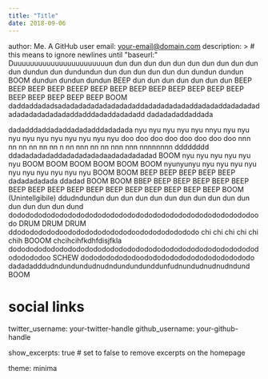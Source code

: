```yaml
---
title: "Title"
date: 2018-09-06
---
```

author: Me. A GitHub user
email: your-email@domain.com
description: > # this means to ignore newlines until "baseurl:"
  Duuuuuuuuuuuuuuuuuuuuuuun dun dun dun dun dun dun dun dun dun dun dun dundun dun dundundun dun dun dun dun dun dun dundun dundun BOOM dundun dundun dundun BEEP dun dun dun dun dun dun dun BEEP BEEP BEEP BEEP BEEEP BEEP BEEP BEEP BEEP BEEP BEEP BEEP BEEP BEEP BEEP BEEP BEEP BEEP BOOM daddaddadadsadadadadadadadadadaddadadadadadaddadadaddadadadadadadadadadadadaddadddadaddadadadd dadadadaddaddada

dadadddaddadaddadadadddadadada nyu nyu nyu nyu nyu nnyu nyu nyu nyu nyu nyu nyu nyu nyu nyu nyu doo doo doo doo doo doo doo doo nnn nn nn nn nn nn n nn nnn nn nn nnn nnn nnnnnnnn dddddddd ddadadadadaddadadadadadaadadadadadad BOOM nyu nyu nyu nyu nyu nyu BOOM BOOM BOOM BOOM BOOM BOOM nyunyunyu nyu nyu nyu nyu nyu nyu nyu nyu nyu nyu BOOM BOOM BEEP BEEP BEEP BEEP BEEP dadadadadada ddadad BOOM BOOM BBEP BEEP BEEP BEEP BEEP BEEP BEEP BEEP BEEP BEEP BEEP BEEP BEEP BEEP BEEP BEEP BEEP BOOM (Unintellgibile) ddudndundun dun dun dun dun dun dun dun dun dun dun dun dun dun dun dund dododododododododododododododododododododododododododododoodo DRUM DRUM DRUM ddodododododoododododododododoodododododododo chi chi chi chi chi chih BOOOM chcihcihfkdhfdisjfkla dodododododododododododododododododododododododododododododododododoo SCHEW dododododododoodododododododododododododo dadadadddudndundundudnudndundundunddunfudnundudnudnudndund BOOM

# social links
twitter_username: your-twitter-handle
github_username:  your-github-handle

show_excerpts: true # set to false to remove excerpts on the homepage

theme: minima
